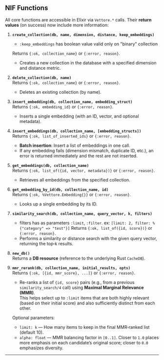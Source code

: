 ## NIF Functions

All core functions are accessible in Elixir via `Vettore.*` calls. Their **return values** (on success) now include more information:

1. **`create_collection(db, name, dimension, distance, keep_embeddings)`**
   * `:keep_embeddings` has boolean value valid only on "binary" collection
     
   Returns `{:ok, collection_name}` or `{:error, reason}`.

   - Creates a new collection in the database with a specified dimension and distance metric.

3. **`delete_collection(db, name)`**  
   Returns `{:ok, collection_name}` or `{:error, reason}`.

   - Deletes an existing collection (by name).

4. **`insert_embedding(db, collection_name, embedding_struct)`**  
   Returns `{:ok, embedding_id}` or `{:error, reason}`.

   - Inserts a single embedding (with an ID, vector, and optional metadata).

5. **`insert_embeddings(db, collection_name, [embedding_structs])`**  
   Returns `{:ok, list_of_inserted_ids}` or `{:error, reason}`.

   - **Batch insertion**: Insert a list of embeddings in one call.
   - If any embedding fails (dimension mismatch, duplicate ID, etc.), an error is returned immediately and the rest are not inserted.

6. **`get_embeddings(db, collection_name)`**  
   Returns `{:ok, list_of({id, vector, metadata})}` or `{:error, reason}`.

   - Retrieves all embeddings from the specified collection.

7. **`get_embedding_by_id(db, collection_name, id)`**  
   Returns `{:ok, %Vettore.Embedding{}}` or `{:error, reason}`.

   - Looks up a single embedding by its ID.

8. **`similarity_search(db, collection_name, query_vector, k, filters)`**  
   * filters has as parameters `:limit`, `:filter`. ex: `[limit: 2, filter: %{"category" => "test"}]`
   Returns `{:ok, list_of({id, score})}` or `{:error, reason}`.

   - Performs a similarity or distance search with the given query vector, returning the top‑k results.

9. **`new_db()`**  
   Returns a **DB resource** (reference to the underlying Rust `CacheDB`).

10. **`mmr_rerank(db, collection_name, initial_results, opts)`**  
    Returns `{:ok, [{id, mmr_score}, ...]}` or `{:error, reason}`.
    
    - Re-ranks a list of `{id, score}` pairs (e.g., from a previous `similarity_search/4` call) using **Maximal Marginal Relevance (MMR)**.  
    This helps select up to `:limit` items that are both highly relevant (based on their initial score) and also sufficiently distinct from each other.
    
    Optional parameters:
    - `limit: k` — How many items to keep in the final MMR‑ranked list (default 10).
    - `alpha: float` — MMR balancing factor in `[0..1]`. Closer to `1.0` places more emphasis on each candidate’s original score; closer to `0.0` emphasizes diversity.

---
